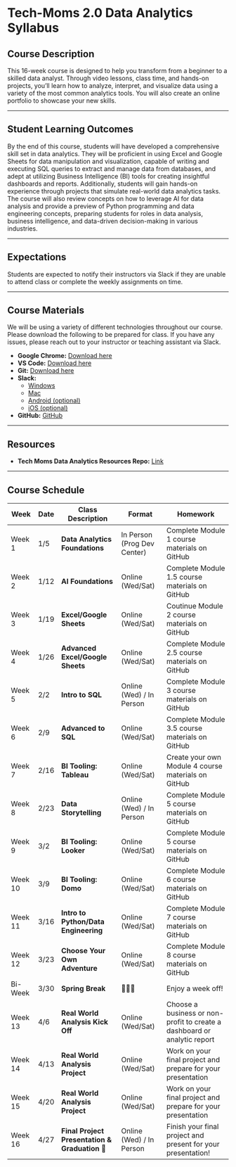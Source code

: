 # **Tech-Moms 2.0 Data Analytics Syllabus**

## **Course Description**  
This 16-week course is designed to help you transform from a beginner to a skilled data analyst. Through video lessons, class time, and hands-on projects, you’ll learn how to analyze, interpret, and visualize data using a variety of the most common analytics tools. You will also create an online portfolio to showcase your new skills.

---

## **Student Learning Outcomes**  
By the end of this course, students will have developed a comprehensive skill set in data analytics. They will be proficient in using Excel and Google Sheets for data manipulation and visualization, capable of writing and executing SQL queries to extract and manage data from databases, and adept at utilizing Business Intelligence (BI) tools for creating insightful dashboards and reports. Additionally, students will gain hands-on experience through projects that simulate real-world data analytics tasks. The course will also review concepts on how to leverage AI for data analysis and provide a preview of Python programming and data engineering concepts, preparing students for roles in data analysis, business intelligence, and data-driven decision-making in various industries.

---

## **Expectations**  
Students are expected to notify their instructors via Slack if they are unable to attend class or complete the weekly assignments on time.

---

## **Course Materials**  
We will be using a variety of different technologies throughout our course. Please download the following to be prepared for class. If you have any issues, please reach out to your instructor or teaching assistant via Slack.

- **Google Chrome:** [Download here](https://www.google.com/chrome/)  
- **VS Code:** [Download here](https://code.visualstudio.com/download)  
- **Git:** [Download here](https://git-scm.com)  
- **Slack:**  
  - [Windows](https://slack.com/downloads/windows)  
  - [Mac](https://slack.com/downloads/mac)  
  - [Android (optional)](https://slack.com/downloads/android)  
  - [iOS (optional)](https://slack.com/downloads/ios)  
- **GitHub:** [GitHub](https://github.com/)  

---

## **Resources**  
- **Tech Moms Data Analytics Resources Repo:** [Link](#)  

---

## **Course Schedule**  

| **Week** | **Date**   | **Class Description**                         | **Format**                  | **Homework**                                                                 |
|----------|------------|-----------------------------------------------|----------------------------|-----------------------------------------------------------------------------|
| Week 1   | 1/5       | **Data Analytics Foundations**                 | In Person (Prog Dev Center) | Complete Module 1 course materials on GitHub                               |
| Week 2   | 1/12        | **AI Foundations**                       | Online (Wed/Sat)            | Complete Module 1.5 course materials on GitHub                               |
| Week 3   | 1/19        |  **Excel/Google Sheets**                               | Online (Wed/Sat)            | Coutinue Module 2 course materials on GitHub                               |
| Week 4   | 1/26       |   **Advanced Excel/Google Sheets**                      | Online (Wed/Sat)            | Complete Module 2.5 course materials on GitHub                               |
| Week 5   | 2/2       |  **Intro to SQL**                     | Online (Wed) / In Person    | Complete Module 3 course materials on GitHub                               |
| Week 6   | 2/9       |  **Advanced to SQL**            | Online (Wed/Sat)            | Complete Module 3.5 course materials on GitHub                               |
| Week 7   | 2/16       |     **BI Tooling: Tableau**          | Online (Wed/Sat)            | Create your own Module 4 course materials on GitHub                        |
| Week 8   | 2/23      |  **Data Storytelling**                           | Online (Wed) / In Person    | Complete Module 5 course materials on GitHub                               |
| Week 9   | 3/2      | **BI Tooling: Looker**        | Online (Wed/Sat)            | Complete Module 5 course materials on GitHub   |
| Week 10  | 3/9       |  **BI Tooling: Domo**              | Online (Wed/Sat)            | Complete Module 6 course materials on GitHub                                           |
| Week 11  | 3/16      | **Intro to Python/Data Engineering**        | Online (Wed/Sat)            | Complete Module 7 course materials on GitHub                                             |
| Week 12  | 3/23      | **Choose Your Own Adventure** | Online (Wed/Sat)    | Complete Module 8 course materials on GitHub              |
| Bi-Week  | 3/30      | **Spring Break** | 🌴🌴🌴 | Enjoy a week off!            |
| Week 13  | 4/6      | **Real World Analysis Kick Off** | Online (Wed/Sat)    | Choose a business or non-profit to create a dashboard or analytic report                 |
| Week 14  | 4/13      | **Real World Analysis Project** | Online (Wed/Sat)  | Work on your final project and prepare for your presentation                |
| Week 15  | 4/20      | **Real World Analysis Project** | Online (Wed/Sat)    | Work on your final project and prepare for your presentation                |
| Week 16 | 4/27 | **Final Project Presentation & Graduation 🎉** | Online (Wed) / In Person    | Finish your final project and present for your presentation! |                 |



